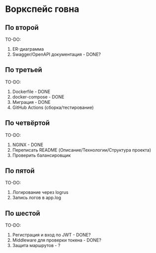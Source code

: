 # Воркспейс говна
## По второй
TO-DO:
1. ER-диаграмма
2. Swagger/OpenAPI документация - DONE?
## По третьей
TO-DO:
1. Dockerfile - DONE
2. docker-compose - DONE
3. Миграция - DONE
4. GitHub Actions (сборка/тестирование)
## По четвёртой
TO-DO:
1. NGINX - DONE
2. Переписать README (Описание/Технологии/Структура проекта)
3. Проверить балансировщик
## По пятой
TO-DO:
1. Логирование через logrus
2. Запись логов в app.log
## По шестой
TO-DO:
1. Регистрация и вход по JWT - DONE?
2. Middleware для проверки токена - DONE?
3. Защита маршрутов - ?